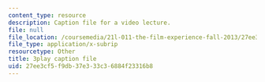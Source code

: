 ```yaml
---
content_type: resource
description: Caption file for a video lecture.
file: null
file_location: /coursemedia/21l-011-the-film-experience-fall-2013/27ee3cf5f9db37e333c36884f23316b8_0jWfHFBLnv0.srt
file_type: application/x-subrip
resourcetype: Other
title: 3play caption file
uid: 27ee3cf5-f9db-37e3-33c3-6884f23316b8
---
```

